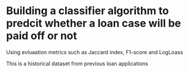 # Building a classifier algorithm to predcit whether a loan case will be paid off or not 

Using evluaation metrics such as Jaccard index, F1-score and LogLoass

This is a historical dataset from previous loan applications

